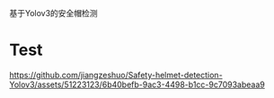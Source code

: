基于Yolov3的安全帽检测
# Test
https://github.com/jiangzeshuo/Safety-helmet-detection-Yolov3/assets/51223123/6b40befb-9ac3-4498-b1cc-9c7093abeaa9

